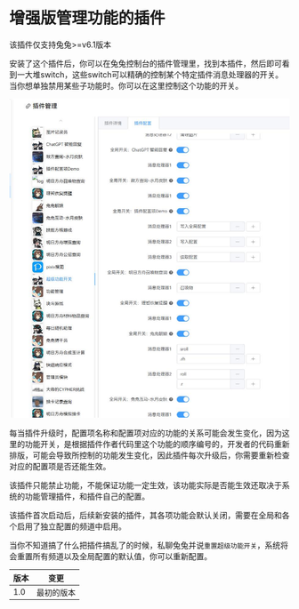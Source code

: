 # 增强版管理功能的插件

该插件仅支持兔兔>=v6.1版本

安装了这个插件后，你可以在兔兔控制台的插件管理里，找到本插件，然后即可看到一大堆switch，这些switch可以精确的控制某个特定插件消息处理器的开关。当你想单独禁用某些子功能时。你可以在这里控制这个功能的开关。

![例子](https://raw.githubusercontent.com/hsyhhssyy/amiyabot-hsyhhssyy-functions-gui/master/example.jpg)

每当插件升级时，配置项名称和配置项对应的功能的关系可能会发生变化，因为这里的功能开关，是根据插件作者代码里这个功能的顺序编号的，开发者的代码重新排版，可能会导致所控制的功能发生变化，因此插件每次升级后，你需要重新检查对应的配置项是否还能生效。

该插件只能禁止功能，不能保证功能一定生效，该功能实际是否能生效还取决于系统的功能管理插件，和插件自己的配置。

该插件首次启动后，后续新安装的插件，其各项功能会默认关闭，需要在全局和各个启用了独立配置的频道中启用。

当你不知道搞了什么把插件搞乱了的时候，私聊兔兔并说`重置超级功能开关`，系统将会重置所有频道以及全局配置的默认值，你可以重新配置。

|  版本   | 变更  |
|  ----  | ----  |
| 1.0  | 最初的版本 |